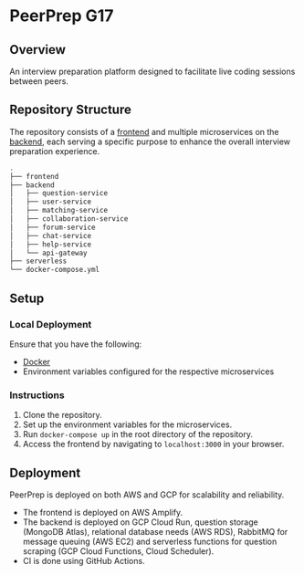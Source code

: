 # PeerPrep G17

## Overview

An interview preparation platform designed to facilitate live coding sessions between peers.

## Repository Structure

The repository consists of a [frontend](https://github.com/CS3219-AY2324S1/ay2324s1-course-assessment-g17/tree/master/frontend) and multiple microservices on the [backend](https://github.com/CS3219-AY2324S1/ay2324s1-course-assessment-g17/tree/master/backend), each serving a specific purpose to enhance the overall interview preparation experience.

```bash
.
├── frontend
├── backend
│   ├── question-service
│   ├── user-service
│   ├── matching-service
│   ├── collaboration-service
│   ├── forum-service
│   ├── chat-service
│   ├── help-service
│   └── api-gateway
├── serverless
└── docker-compose.yml

```

## Setup

### Local Deployment

Ensure that you have the following:

- [Docker](https://docs.docker.com/get-docker/)
- Environment variables configured for the respective microservices

### Instructions

1. Clone the repository.
2. Set up the environment variables for the microservices.
3. Run `docker-compose up` in the root directory of the repository.
4. Access the frontend by navigating to `localhost:3000` in your browser.

## Deployment

PeerPrep is deployed on both AWS and GCP for scalability and reliability.

- The frontend is deployed on AWS Amplify.
- The backend is deployed on GCP Cloud Run, question storage (MongoDB Atlas), relational database needs (AWS RDS), RabbitMQ for message queuing (AWS EC2) and serverless functions for question scraping (GCP Cloud Functions, Cloud Scheduler).
- CI is done using GitHub Actions.
